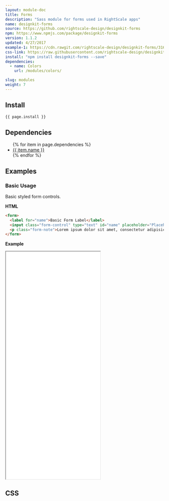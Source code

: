 ```yaml
---
layout: module-doc
title: Forms
description: "Sass module for forms used in RightScale apps"
name: designkit-forms
source: https://github.com/rightscale-design/designkit-forms
npm: https://www.npmjs.com/package/designkit-forms
version: 1.1.2
updated: 4/27/2017
example-1: https://cdn.rawgit.com/rightscale-design/designkit-forms/3160ad59809428b6d352b71c4564ffe8812c7005/index.html
css-link: https://raw.githubusercontent.com/rightscale-design/designkit-forms/master/dist/designkit-forms.css
install: "npm install designkit-forms --save"
dependencies:
  - name: Colors
    url: /modules/colors/

slug: modules
weight: 7
---
```


## Install

```bash
{{ page.install }}
```

## Dependencies

<ul>
  {% for item in page.dependencies %}
    <li><a href="{{ item.url }}">{{ item.name }}</a></li>
  {% endfor %}
</ul>

## Examples

### Basic Usage

Basic styled form controls.

**HTML**

```html
<form>
  <label for="name">Basic Form Label</label>
  <input class="form-control" type="text" id="name" placeholder="Placeholder text...">
  <p class="form-note">Lorem ipsum dolor sit amet, consectetur adipisicing elit, sed do eiusmod tempor incididunt ut labore et dolore magna aliqua.</p>
</form>
```

**Example**

<iframe style="height: 722px;" src="{{ page.example-1 }}"></iframe>

## CSS

<div class="snippet">
  <pre id="css_contents" class="highlighter-rouge snippet-css"><code class="css"></code></pre>
</div>
